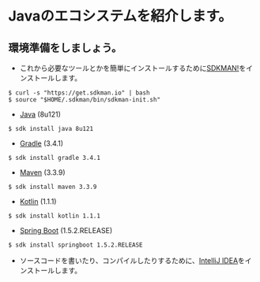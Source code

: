 # Javaのエコシステムを紹介します。

## 環境準備をしましょう。
- これから必要なツールとかを簡単にインストールするために[SDKMAN!](http://sdkman.io/install.html)をインストールします。
```
$ curl -s "https://get.sdkman.io" | bash
$ source "$HOME/.sdkman/bin/sdkman-init.sh"
```

- [Java](http://www.oracle.com/technetwork/java/javase) (8u121)
```
$ sdk install java 8u121
```

- [Gradle](https://gradle.org/) (3.4.1)
```
$ sdk install gradle 3.4.1
```

- [Maven](https://maven.apache.org/) (3.3.9)
```
$ sdk install maven 3.3.9
```

- [Kotlin](https://kotlinlang.org/) (1.1.1)
```
$ sdk install kotlin 1.1.1
```

- [Spring Boot](http://projects.spring.io/spring-boot/) (1.5.2.RELEASE)
```
$ sdk install springboot 1.5.2.RELEASE
```

- ソースコードを書いたり、コンパイルしたりするために、[IntelliJ IDEA](https://www.jetbrains.com/idea/#chooseYourEdition)をインストールします。
